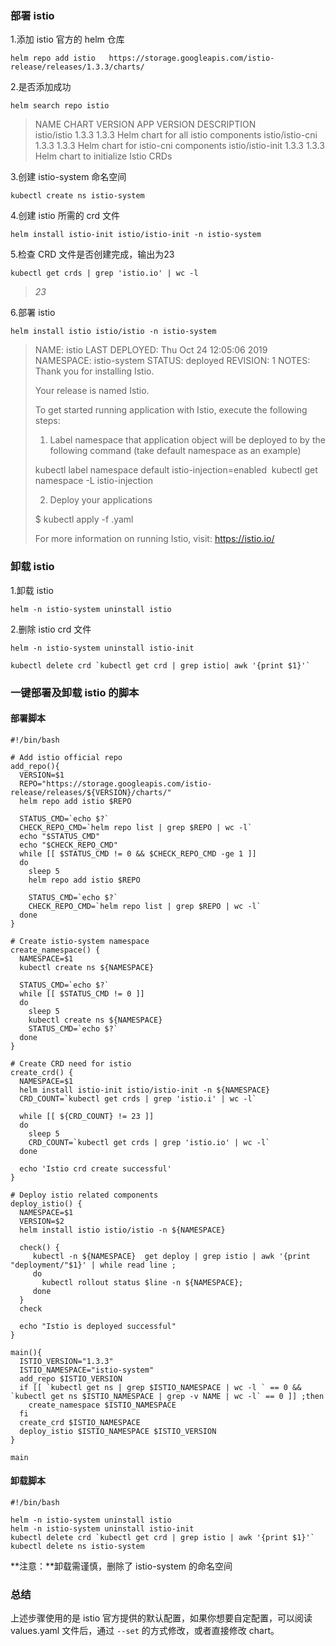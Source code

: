 ### 部署 istio 

1.添加 istio 官方的 helm 仓库

```shell
helm repo add istio   https://storage.googleapis.com/istio-release/releases/1.3.3/charts/
```

2.是否添加成功

```shell
helm search repo istio
```

> NAME                    CHART VERSION   APP VERSION     DESCRIPTION                        
> istio/istio             1.3.3           1.3.3           Helm chart for all istio components
> istio/istio-cni         1.3.3           1.3.3           Helm chart for istio-cni components
> istio/istio-init        1.3.3           1.3.3           Helm chart to initialize Istio CRDs

3.创建 istio-system 命名空间

```shell
kubectl create ns istio-system
```

4.创建 istio 所需的 crd 文件

```shell
helm install istio-init istio/istio-init -n istio-system
```

5.检查 CRD 文件是否创建完成，输出为23

```shell
kubectl get crds | grep 'istio.io' | wc -l
```

> *23*

6.部署 istio

```shell
helm install istio istio/istio -n istio-system
```

> NAME: istio
> LAST DEPLOYED: Thu Oct 24 12:05:06 2019
> NAMESPACE: istio-system
> STATUS: deployed
> REVISION: 1
> NOTES:
> Thank you for installing Istio.
>
> Your release is named Istio.
>
> To get started running application with Istio, execute the following steps:
> 1. Label namespace that application object will be deployed to by the following command (take default namespace as an example)
>
>  kubectl label namespace default istio-injection=enabled
> ​ kubectl get namespace -L istio-injection
>
> 2. Deploy your applications
>
> $ kubectl apply -f <your-application>.yaml
>
> For more information on running Istio, visit:
> https://istio.io/

### 卸载 istio

1.卸载 istio 

```shell
helm -n istio-system uninstall istio
```

2.删除 istio crd 文件

```shell
helm -n istio-system uninstall istio-init

kubectl delete crd `kubectl get crd | grep istio| awk '{print $1}'`
```

### 一键部署及卸载 istio 的脚本

#### 部署脚本

```shell
#!/bin/bash

# Add istio official repo
add_repo(){
  VERSION=$1
  REPO="https://storage.googleapis.com/istio-release/releases/${VERSION}/charts/"
  helm repo add istio $REPO

  STATUS_CMD=`echo $?`
  CHECK_REPO_CMD=`helm repo list | grep $REPO | wc -l`
  echo "$STATUS_CMD"
  echo "$CHECK_REPO_CMD"
  while [[ $STATUS_CMD != 0 && $CHECK_REPO_CMD -ge 1 ]]
  do
    sleep 5
    helm repo add istio $REPO

    STATUS_CMD=`echo $?`
    CHECK_REPO_CMD=`helm repo list | grep $REPO | wc -l`
  done
}

# Create istio-system namespace
create_namespace() {
  NAMESPACE=$1
  kubectl create ns ${NAMESPACE}

  STATUS_CMD=`echo $?`
  while [[ $STATUS_CMD != 0 ]]
  do
    sleep 5
    kubectl create ns ${NAMESPACE}
    STATUS_CMD=`echo $?`
  done
}

# Create CRD need for istio
create_crd() {
  NAMESPACE=$1
  helm install istio-init istio/istio-init -n ${NAMESPACE}
  CRD_COUNT=`kubectl get crds | grep 'istio.i' | wc -l`

  while [[ ${CRD_COUNT} != 23 ]]
  do
    sleep 5
    CRD_COUNT=`kubectl get crds | grep 'istio.io' | wc -l`
  done

  echo 'Istio crd create successful'
}

# Deploy istio related components
deploy_istio() {
  NAMESPACE=$1
  VERSION=$2
  helm install istio istio/istio -n ${NAMESPACE}

  check() {
     kubectl -n ${NAMESPACE}  get deploy | grep istio | awk '{print "deployment/"$1}' | while read line ;
     do
       kubectl rollout status $line -n ${NAMESPACE};
     done
  }
  check

  echo "Istio is deployed successful"
}

main(){
  ISTIO_VERSION="1.3.3"
  ISTIO_NAMESPACE="istio-system"
  add_repo $ISTIO_VERSION
  if [[ `kubectl get ns | grep $ISTIO_NAMESPACE | wc -l ` == 0 && `kubectl get ns $ISTIO_NAMESPACE | grep -v NAME | wc -l` == 0 ]] ;then
    create_namespace $ISTIO_NAMESPACE
  fi
  create_crd $ISTIO_NAMESPACE
  deploy_istio $ISTIO_NAMESPACE $ISTIO_VERSION
}

main
```

#### 卸载脚本

```shell
#!/bin/bash

helm -n istio-system uninstall istio 
helm -n istio-system uninstall istio-init
kubectl delete crd `kubectl get crd | grep istio | awk '{print $1}'` 
kubectl delete ns istio-system
```

**注意：**卸载需谨慎，删除了 istio-system 的命名空间

### 总结

上述步骤使用的是 istio 官方提供的默认配置，如果你想要自定配置，可以阅读 values.yaml 文件后，通过 `--set` 的方式修改，或者直接修改 chart。
